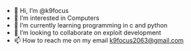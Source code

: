 - 👋 Hi, I’m @k9focus
- 👀 I’m interested in Computers 
- 🌱 I’m currently learning programming in c and python
- 💞️ I’m looking to collaborate on exploit development 
- 📫 How to reach me on my email k9focus2063@gmail.com 

<!---
k9focus/k9focus is a ✨ special ✨ repository because its `README.md` (this file) appears on your GitHub profile.
You can click the Preview link to take a look at your changes.
--->

